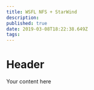 ```yaml
---
title: WSFL NFS + StarWind
description: 
published: true
date: 2019-03-08T18:22:38.649Z
tags: 
---
```


# Header

Your content here